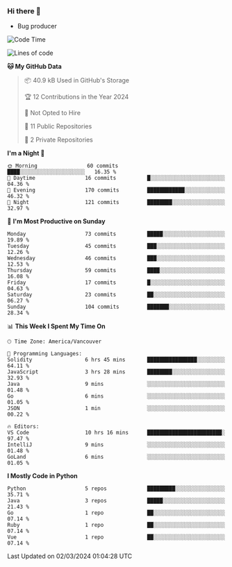 ### Hi there 👋
* Bug producer


<!--START_SECTION:waka-->
![Code Time](http://img.shields.io/badge/Code%20Time-1%2C120%20hrs%2023%20mins-blue)

![Lines of code](https://img.shields.io/badge/From%20Hello%20World%20I%27ve%20Written-84.3%20thousand%20lines%20of%20code-blue)

**🐱 My GitHub Data** 

> 📦 40.9 kB Used in GitHub's Storage 
 > 
> 🏆 12 Contributions in the Year 2024
 > 
> 🚫 Not Opted to Hire
 > 
> 📜 11 Public Repositories 
 > 
> 🔑 2 Private Repositories 
 > 
**I'm a Night 🦉** 

```text
🌞 Morning                60 commits          ████░░░░░░░░░░░░░░░░░░░░░   16.35 % 
🌆 Daytime                16 commits          █░░░░░░░░░░░░░░░░░░░░░░░░   04.36 % 
🌃 Evening                170 commits         ████████████░░░░░░░░░░░░░   46.32 % 
🌙 Night                  121 commits         ████████░░░░░░░░░░░░░░░░░   32.97 % 
```
📅 **I'm Most Productive on Sunday** 

```text
Monday                   73 commits          █████░░░░░░░░░░░░░░░░░░░░   19.89 % 
Tuesday                  45 commits          ███░░░░░░░░░░░░░░░░░░░░░░   12.26 % 
Wednesday                46 commits          ███░░░░░░░░░░░░░░░░░░░░░░   12.53 % 
Thursday                 59 commits          ████░░░░░░░░░░░░░░░░░░░░░   16.08 % 
Friday                   17 commits          █░░░░░░░░░░░░░░░░░░░░░░░░   04.63 % 
Saturday                 23 commits          ██░░░░░░░░░░░░░░░░░░░░░░░   06.27 % 
Sunday                   104 commits         ███████░░░░░░░░░░░░░░░░░░   28.34 % 
```


📊 **This Week I Spent My Time On** 

```text
🕑︎ Time Zone: America/Vancouver

💬 Programming Languages: 
Solidity                 6 hrs 45 mins       ████████████████░░░░░░░░░   64.11 % 
JavaScript               3 hrs 28 mins       ████████░░░░░░░░░░░░░░░░░   32.93 % 
Java                     9 mins              ░░░░░░░░░░░░░░░░░░░░░░░░░   01.48 % 
Go                       6 mins              ░░░░░░░░░░░░░░░░░░░░░░░░░   01.05 % 
JSON                     1 min               ░░░░░░░░░░░░░░░░░░░░░░░░░   00.22 % 

🔥 Editors: 
VS Code                  10 hrs 16 mins      ████████████████████████░   97.47 % 
IntelliJ                 9 mins              ░░░░░░░░░░░░░░░░░░░░░░░░░   01.48 % 
GoLand                   6 mins              ░░░░░░░░░░░░░░░░░░░░░░░░░   01.05 % 
```

**I Mostly Code in Python** 

```text
Python                   5 repos             █████████░░░░░░░░░░░░░░░░   35.71 % 
Java                     3 repos             █████░░░░░░░░░░░░░░░░░░░░   21.43 % 
Go                       1 repo              ██░░░░░░░░░░░░░░░░░░░░░░░   07.14 % 
Ruby                     1 repo              ██░░░░░░░░░░░░░░░░░░░░░░░   07.14 % 
Vue                      1 repo              ██░░░░░░░░░░░░░░░░░░░░░░░   07.14 % 
```




 Last Updated on 02/03/2024 01:04:28 UTC
<!--END_SECTION:waka-->
